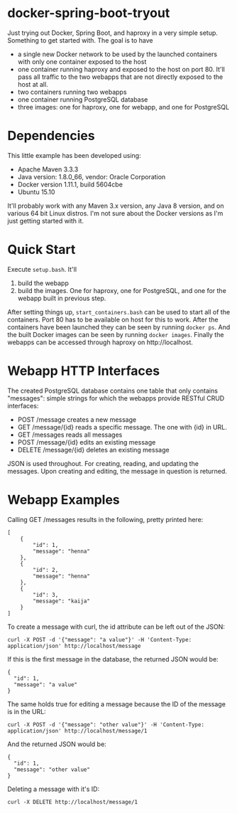 # docker-spring-boot-tryout
Just trying out Docker, Spring Boot, and haproxy in a very simple setup. Something to get started with. The goal is to have

- a single new Docker network to be used by the launched containers with only
  one container exposed to the host
- one container running haproxy and exposed to the host on port 80. It'll pass
  all traffic to the two webapps that are not directly exposed to the host at
  all.
- two containers running two webapps
- one container running PostgreSQL database
- three images: one for haproxy, one for webapp, and one for PostgreSQL

# Dependencies

This little example has been developed using:

- Apache Maven 3.3.3
- Java version: 1.8.0_66, vendor: Oracle Corporation
- Docker version 1.11.1, build 5604cbe
- Ubuntu 15.10

It'll probably work with any Maven 3.x version, any Java 8 version, and on various 64 bit Linux distros. I'm not sure about the Docker versions as I'm just getting started with it.

# Quick Start

Execute `setup.bash`. It'll

1. build the webapp
2. build the images. One for haproxy, one for PostgreSQL, and one for the
   webapp built in previous step.

After setting things up, `start_containers.bash` can be used to start all of the
containers. Port 80 has to be available on host for this to work. After the
containers have been launched they can be seen by running `docker ps`. And the
built Docker images can be seen by running `docker images`. Finally the webapps
can be accessed through haproxy on http://localhost.

# Webapp HTTP Interfaces

The created PostgreSQL database contains one table that only contains
"messages": simple strings for which the webapps provide RESTful CRUD interfaces:

- POST   /message creates a new message
- GET    /message/{id} reads a specific message. The one with {id} in URL.
- GET    /messages reads all messages
- POST   /message/{id} edits an existing message
- DELETE /message/{id} deletes an existing message

JSON is used throughout. For creating, reading, and updating the messages. Upon creating and editing, the message in question is returned.

# Webapp Examples

Calling GET /messages results in the following, pretty printed here:
```
[
    {
        "id": 1,
        "message": "henna"
    },
    {
        "id": 2,
        "message": "henna"
    },
    {
        "id": 3,
        "message": "kaija"
    }
]
```

To create a message with curl, the id attribute can be left out of the JSON:
```
curl -X POST -d '{"message": "a value"}' -H 'Content-Type: application/json' http://localhost/message
```
If this is the first message in the database, the returned JSON would be:
```
{
  "id": 1,
  "message": "a value"
}
```
The same holds true for editing a message because the ID of the message is in the URL:
```
curl -X POST -d '{"message": "other value"}' -H 'Content-Type: application/json' http://localhost/message/1
```
And the returned JSON would be:
```
{
  "id": 1,
  "message": "other value"
}
```
Deleting a message with it's ID:
```
curl -X DELETE http://localhost/message/1
```
